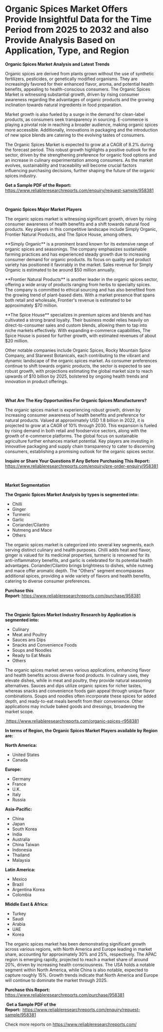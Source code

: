<p><h1>Organic Spices Market Offers Provide Insightful Data for the Time Period from 2025 to 2032 and also Provide Analysis Based on Application, Type, and Region</h1></p><p><strong>Organic Spices Market Analysis and Latest Trends</strong></p>
<p><p>Organic spices are derived from plants grown without the use of synthetic fertilizers, pesticides, or genetically modified organisms. They are increasingly favored for their enhanced flavor, aroma, and potential health benefits, appealing to health-conscious consumers. The Organic Spices Market is witnessing substantial growth, driven by rising consumer awareness regarding the advantages of organic products and the growing inclination towards natural ingredients in food preparation.</p><p>Market growth is also fueled by a surge in the demand for clean-label products, as consumers seek transparency in sourcing. E-commerce is playing a pivotal role in reaching a broader audience, making organic spices more accessible. Additionally, innovations in packaging and the introduction of new spice blends are catering to the evolving tastes of consumers. </p><p>The Organic Spices Market is expected to grow at a CAGR of 8.2% during the forecast period. This robust growth highlights a positive outlook for the sector, driven by the strengthening preference for organic food options and an increase in culinary experimentation among consumers. As the market evolves, sustainability and traceability will become crucial factors influencing purchasing decisions, further shaping the future of the organic spices industry.</p></p>
<p><strong>Get a Sample PDF of the Report:&nbsp;</strong> <a href="https://www.reliableresearchreports.com/enquiry/request-sample/958381?utm_campaign=2957&utm_medium=2&utm_source=Github&utm_content=ia&utm_term=07042025&utm_id=organic-spices">https://www.reliableresearchreports.com/enquiry/request-sample/958381</a></p>
<p>&nbsp;</p>
<p><strong>Organic Spices Major Market Players</strong></p>
<p><p>The organic spices market is witnessing significant growth, driven by rising consumer awareness of health benefits and a shift towards natural food products. Key players in this competitive landscape include Simply Organic, Frontier Natural Products, and The Spice House, among others.</p><p>**Simply Organic** is a prominent brand known for its extensive range of organic spices and seasonings. The company emphasizes sustainable farming practices and has experienced steady growth due to increasing consumer demand for organic products. Its focus on quality and product variety has positioned it favorably in the market. Sales revenue for Simply Organic is estimated to be around $50 million annually.</p><p>**Frontier Natural Products** is another leader in the organic spices sector, offering a wide array of products ranging from herbs to specialty spices. The company is committed to ethical sourcing and has also benefited from the growing trend of plant-based diets. With a market presence that spans both retail and wholesale, Frontier's revenue is estimated to be approximately $70 million.</p><p>**The Spice House** specializes in premium spices and blends and has cultivated a strong brand loyalty. Their business model relies heavily on direct-to-consumer sales and custom blends, allowing them to tap into niche markets effectively. With expanding e-commerce capabilities, The Spice House is poised for further growth, with estimated revenues of about $20 million.</p><p>Other notable companies include Organic Spices, Rocky Mountain Spice Company, and Starwest Botanicals, each contributing to the vibrant and dynamic landscape of the organic spices market. As consumer preferences continue to shift towards organic products, the sector is expected to see robust growth, with projections estimating the global market size to reach upwards of $10 billion by 2025, bolstered by ongoing health trends and innovation in product offerings.</p></p>
<p>&nbsp;</p>
<p><strong>What Are The Key Opportunities For Organic Spices Manufacturers?</strong></p>
<p><p>The organic spices market is experiencing robust growth, driven by increasing consumer awareness of health benefits and preference for natural products. Valued at approximately USD 1.8 billion in 2022, it is projected to grow at a CAGR of 10% through 2030. This expansion is fueled by rising demand in both retail and foodservice sectors, along with the growth of e-commerce platforms. The global focus on sustainable agriculture further enhances market potential. Key players are investing in innovative packaging and supply chain transparency to cater to discerning consumers, establishing a promising outlook for the organic spices sector.</p></p>
<p><strong>Inquire or Share Your Questions If Any Before Purchasing This Report:</strong> <a href="https://www.reliableresearchreports.com/enquiry/pre-order-enquiry/958381?utm_campaign=2957&utm_medium=2&utm_source=Github&utm_content=ia&utm_term=07042025&utm_id=organic-spices">https://www.reliableresearchreports.com/enquiry/pre-order-enquiry/958381</a></p>
<p>&nbsp;</p>
<p><strong>Market Segmentation</strong></p>
<p><strong>The Organic Spices Market Analysis by types is segmented into:</strong></p>
<p><ul><li>Chilli</li><li>Ginger</li><li>Turmeric</li><li>Garlic</li><li>Coriander/Cilantro</li><li>Nutmeng and Mace</li><li>Others</li></ul></p>
<p><p>The organic spices market is categorized into several key segments, each serving distinct culinary and health purposes. Chilli adds heat and flavor, ginger is valued for its medicinal properties, turmeric is renowned for its anti-inflammatory benefits, and garlic is celebrated for its potential health advantages. Coriander/Cilantro brings brightness to dishes, while nutmeg and mace offer aromatic depth. The "Others" segment encompasses additional spices, providing a wide variety of flavors and health benefits, catering to diverse consumer preferences.</p></p>
<p><strong>Purchase this Report:&nbsp;</strong><a href="https://www.reliableresearchreports.com/purchase/958381?utm_campaign=2957&utm_medium=2&utm_source=Github&utm_content=ia&utm_term=07042025&utm_id=organic-spices">https://www.reliableresearchreports.com/purchase/958381</a></p>
<p>&nbsp;</p>
<p><strong>The Organic Spices Market Industry Research by Application is segmented into:</strong></p>
<p><ul><li>Culinary</li><li>Meat and Poultry</li><li>Sauces ans Dips</li><li>Snacks and Convenience Foods</li><li>Soups and Noodles</li><li>Ready to Eat Meals</li><li>Others</li></ul></p>
<p><p>The organic spices market serves various applications, enhancing flavor and health benefits across diverse food products. In culinary uses, they elevate dishes, while in meat and poultry, they provide natural seasoning alternatives. Sauces and dips utilize organic spices for richer tastes, whereas snacks and convenience foods gain appeal through unique flavor combinations. Soups and noodles often incorporate these spices for added depth, and ready-to-eat meals benefit from their convenience. Other applications may include baked goods and dressings, broadening the market scope.</p></p>
<p><a href="https://www.reliableresearchreports.com/organic-spices-r958381?utm_campaign=2957&utm_medium=2&utm_source=Github&utm_content=ia&utm_term=07042025&utm_id=organic-spices">&nbsp;https://www.reliableresearchreports.com/organic-spices-r958381</a></p>
<p><strong>In terms of Region, the Organic Spices Market Players available by Region are:</strong></p>
<p>
    <p> <strong> North America: </strong>
        <ul>
            <li>United States</li>
            <li>Canada</li>
        </ul>
        </p> 
    <p> <strong> Europe: </strong>
        <ul>
            <li>Germany</li>
            <li>France</li>
            <li>U.K.</li>
            <li>Italy</li>
            <li>Russia</li>
        </ul>
        </p> 
    <p> <strong> Asia-Pacific: </strong>
        <ul>
            <li>China</li>
            <li>Japan</li>
            <li>South Korea</li>
            <li>India</li>
            <li>Australia</li>
            <li>China Taiwan</li>
            <li>Indonesia</li>
            <li>Thailand</li>
            <li>Malaysia</li>
        </ul>
        </p> 
    <p> <strong> Latin America: </strong>
        <ul>
            <li>Mexico</li>
            <li>Brazil</li>
            <li>Argentina Korea</li>
            <li>Colombia</li>
        </ul>
        </p> 
    <p> <strong> Middle East & Africa: </strong>
        <ul>
            <li>Turkey</li>
            <li>Saudi</li>
            <li>Arabia</li>
            <li>UAE</li>
            <li>Korea</li>
        </ul>
    </p>
    </p>
<p><p>The organic spices market has been demonstrating significant growth across various regions, with North America and Europe leading in market share, accounting for approximately 30% and 25%, respectively. The APAC region is emerging rapidly, projected to reach a market share of around 20%, driven by increasing health consciousness. The USA holds a notable segment within North America, while China is also notable, expected to capture roughly 15%. Growth trends indicate that North America and Europe will continue to dominate the market through 2025.</p></p>
<p><strong>Purchase this Report: </strong><a href="https://www.reliableresearchreports.com/purchase/958381?utm_campaign=2957&utm_medium=2&utm_source=Github&utm_content=ia&utm_term=07042025&utm_id=organic-spices">https://www.reliableresearchreports.com/purchase/958381</a></p>
<p>&nbsp;<strong>Get a Sample PDF of the Report:&nbsp;&nbsp;</strong><a href="https://www.reliableresearchreports.com/enquiry/request-sample/958381?utm_campaign=2957&utm_medium=2&utm_source=Github&utm_content=ia&utm_term=07042025&utm_id=organic-spices">https://www.reliableresearchreports.com/enquiry/request-sample/958381</a></p>
<p><strong></strong></p>
<p>Check more reports on <a href="https://www.reliableresearchreports.com/?utm_campaign=2957&utm_medium=2&utm_source=Github&utm_content=ia&utm_term=07042025&utm_id=organic-spices">https://www.reliableresearchreports.com/</a></p>